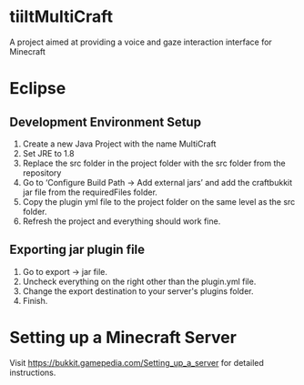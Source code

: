 # tiiltMultiCraft
A project aimed at providing a voice and gaze interaction interface for Minecraft

# Eclipse
## Development Environment Setup
1. Create a new Java Project with the name MultiCraft
2. Set JRE to 1.8
3. Replace the src folder in the project folder with the src folder from the repository
4. Go to ‘Configure Build Path -> Add external jars’ and add the craftbukkit jar file from the requiredFiles folder.
5. Copy the plugin yml file to the project folder on the same level as the src folder.
6. Refresh the project and everything should work fine. 

## Exporting jar plugin file
1. Go to export -> jar file.
2. Uncheck everything on the right other than the plugin.yml file.
3. Change the export destination to your server's plugins folder.
4. Finish.

# Setting up a Minecraft Server
Visit https://bukkit.gamepedia.com/Setting_up_a_server for detailed instructions.


